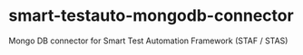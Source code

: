 # smart-testauto-mongodb-connector
Mongo DB connector for Smart Test Automation Framework (STAF / STAS)
